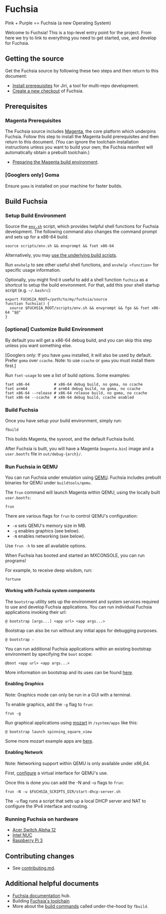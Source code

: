 Fuchsia
============

Pink + Purple == Fuchsia (a new Operating System)

Welcome to Fuchsia! This is a top-level entry point for the project. From here
we try to link to everything you need to get started, use, and develop for
Fuchsia.

## Getting the source
Get the Fuchsia source by following these two steps and then return to this document:
  * [Install prerequisites](https://fuchsia.googlesource.com/docs/+/HEAD/getting_source.md#Prerequisites) for Jiri, a tool for multi-repo development.
  * [Create a new checkout](https://fuchsia.googlesource.com/docs/+/HEAD/getting_source.md#Creating-a-new-checkout) of Fuchsia.

## Prerequisites

### Magenta Prerequisites

The Fuchsia source
includes [Magenta](https://fuchsia.googlesource.com/magenta/+/HEAD/README.md),
the core platform which underpins Fuchsia. Follow this step to install the
Magenta build prerequisites and then return to this document. (You can ignore
the toolchain installation instructions unless you want to build your own; the
Fuchsia manifest will automatically obtain a prebuilt toolchain.)

* [Preparing the Magenta build environment](https://fuchsia.googlesource.com/magenta/+/master/docs/getting_started.md#Preparing-the-build-environment).

### [Googlers only] Goma

Ensure `goma` is installed on your machine for faster builds.

## Build Fuchsia

### Setup Build Environment

Source the [`env.sh`](scripts/env.sh) script, which provides helpful shell
functions for Fuchsia development. The following command also changes the
command prompt and sets up for a x86-64 build.

```
source scripts/env.sh && envprompt && fset x86-64
```

Alternatively, you may [use the underlying build scripts](build_system.md).

Run `envhelp` to see other useful shell functions, and `envhelp <function>` for
specific usage information.

Optionally, you might find it useful to add a shell function `fuchsia` as a
shortcut to setup the build environment. For that, add this your shell startup
script (e.g. `~/.bashrc`):

```
export FUCHSIA_ROOT=/path/to/my/fuchsia/source
function fuchsia() {
  source $FUCHSIA_ROOT/scripts/env.sh && envprompt && fgo && fset x86-64 "$@"
}
```

### [optional] Customize Build Environment

By default you will get a x86-64 debug build, and you can skip this step unless
you want something else.

[Googlers only: If you have `goma` installed, it will also be used by default.
Prefer `goma` over `ccache`. Note: to use `ccache` or `goma` you must install
them first.]

Run `fset-usage` to see a list of build options. Some examples:

```
fset x86-64           # x86-64 debug build, no goma, no ccache
fset arm64            # arm64 debug build, no goma, no ccache
fset x86-64 --release # x86-64 release build, no goma, no ccache
fset x86-64 --ccache  # x86-64 debug build, ccache enabled
```

### Build Fuchsia

Once you have setup your build environment, simply run:

```
fbuild
```

This builds Magenta, the sysroot, and the default Fuchsia build.

After Fuchsia is built, you will have a Magenta (`magenta.bin`) image and a
`user.bootfs` file in `out/debug-{arch}/`.

### Run Fuchsia in QEMU

You can run Fuchsia under emulation
using [QEMU](https://fuchsia.googlesource.com/magenta/+/HEAD/docs/qemu.md).
Fuchsia includes prebuilt binaries for QEMU under `buildtools/qemu`.

The `frun` command will launch Magenta within QEMU, using the locally built
`user.bootfs`:

```
frun
```

There are various flags for `frun` to control QEMU's configuration:
* `-m` sets QEMU's memory size in MB.
* `-g` enables graphics (see below).
* `-N` enables networking (see below).

Use `frun -h` to see all available options.

When Fuchsia has booted and started an MXCONSOLE, you can run programs!

For example, to receive deep wisdom, run:

```
fortune
```

#### Working with Fuchsia system components

The `bootstrap` utility sets up the environment and system services required to
use and develop Fuchsia applications. You can run individual Fuchsia
applications invoking their url:

    @ bootstrap [args...] <app url> <app args...>

Bootstrap can also be run without any initial apps for debugging purposes.

    @ bootstrap -

You can run additional Fuchsia applications within an existing bootstrap
environment by specifying the `boot` scope:

    @boot <app url> <app args...>

More information on bootstrap and its uses can be
found [here](https://fuchsia.googlesource.com/modular/+/HEAD/src/bootstrap/).

#### Enabling Graphics

Note: Graphics mode can only be run in a GUI with a terminal.

To enable graphics, add the `-g` flag to `frun`:

```
frun -g
```

Run graphical applications
using [mozart](https://fuchsia.googlesource.com/mozart) in `/system/apps` like
this:

```
@ bootstrap launch spinning_square_view
```

Some more mozart example apps are [here](https://fuchsia.googlesource.com/mozart/+/HEAD/examples/).

#### Enabling Network

Note: Networking support within QEMU is only available under x86_64.

First, [configure](https://fuchsia.googlesource.com/magenta/+/master/docs/qemu.md#Enabling-Networking-under-QEMU-x86_64-only)
a virtual interface for QEMU's use.

Once this is done you can add the -N and -u flags to `frun`:

```
frun -N -u $FUCHSIA_SCRIPTS_DIR/start-dhcp-server.sh
```

The `-u` flag runs a script that sets up a local DHCP server and NAT to
configure the IPv4 interface and routing.

### Running Fuchsia on hardware

* [Acer Switch Alpha 12](https://fuchsia.googlesource.com/magenta/+/master/docs/targets/acer12.md)
* [Intel NUC](https://fuchsia.googlesource.com/magenta/+/master/docs/targets/nuc.md)
* [Raspberry Pi 3](https://fuchsia.googlesource.com/magenta/+/master/docs/targets/rpi3.md)

## Contributing changes
* See [contributing.md](https://fuchsia.googlesource.com/docs/+/HEAD/contributing.md).

## Additional helpful documents

* [Fuchsia documentation](https://fuchsia.googlesource.com/docs) hub.
* Building [Fuchsia's toolchain](https://fuchsia.googlesource.com/docs/+/HEAD/building_toolchain.md)
* More about the [build commands](build_system.md) called under-the-hood by `fbuild`.

